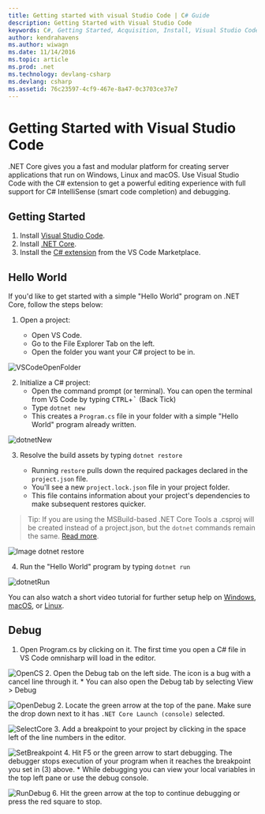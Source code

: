 ```yaml
---
title: Getting started with visual Studio Code | C# Guide
description: Getting Started with Visual Studio Code
keywords: C#, Getting Started, Acquisition, Install, Visual Studio Code, Cross Platform
author: kendrahavens
ms.author: wiwagn
ms.date: 11/14/2016
ms.topic: article
ms.prod: .net
ms.technology: devlang-csharp
ms.devlang: csharp
ms.assetid: 76c23597-4cf9-467e-8a47-0c3703ce37e7
---
```


# Getting Started with Visual Studio Code

.NET Core gives you a fast and modular platform for creating server applications that run on Windows, Linux and macOS. Use Visual Studio Code with the C# extension to get a powerful editing experience with full support for C# IntelliSense (smart code completion) and debugging.

## Getting Started

1. Install [Visual Studio Code](https://code.visualstudio.com/).
2. Install [.NET Core](https://microsoft.com/net/core).
3. Install the [C# extension](https://marketplace.visualstudio.com/items?itemName=ms-vscode.csharp) from the VS Code Marketplace.

## Hello World

If you'd like to get started with a simple "Hello World" program on .NET Core, follow the steps below:

1. Open a project:

    * Open VS Code.
    * Go to the File Explorer Tab on the left.
    * Open the folder you want your C# project to be in.

  ![VSCodeOpenFolder](media/with-visual-studio-code/VSCodeOpenFolder.PNG)

2. Initialize a C# project:
    * Open the command prompt (or terminal). You can open the terminal from VS Code by typing <kbd>CTRL</kbd>+<kbd>`</kbd> (Back Tick)
    * Type `dotnet new`
    * This creates a `Program.cs` file in your folder with a simple "Hello World" program already written.

  ![dotnetNew](media/with-visual-studio-code/dotnetNew.PNG)

3. Resolve the build assets by typing `dotnet restore`

    * Running `restore` pulls down the required packages declared in the `project.json` file.
    * You'll see a new `project.lock.json` file in your project folder.
    * This file contains information about your project's dependencies to make subsequent restores quicker.

> Tip: If you are using the MSBuild-based .NET Core Tools a .csproj will be created instead of a project.json, but the `dotnet` commands remain the same. [Read more](https://blogs.msdn.microsoft.com/dotnet/2016/11/16/announcing-net-core-tools-msbuild-alpha/).

  ![Image dotnet restore](media/with-visual-studio-code/dotnetRestore.PNG)

4. Run the "Hello World" program by typing `dotnet run`

  ![dotnetRun](media/with-visual-studio-code/dotnetRun.PNG)

You can also watch a short video tutorial for further setup help on [Windows](https://channel9.msdn.com/Blogs/dotnet/Get-started-with-VS-Code-using-CSharp-and-NET-Core), [macOS](https://channel9.msdn.com/Blogs/dotnet/Get-started-with-VS-Code-using-CSharp-and-NET-Core-on-MacOS), or [Linux](https://channel9.msdn.com/Blogs/dotnet/Get-started-with-VS-Code-Csharp-dotnet-Core-Ubuntu).

## Debug
1. Open Program.cs by clicking on it. The first time you open a C# file in VS Code omnisharp will load in the editor.

  ![OpenCS](media/with-visual-studio-code/OpenCS.PNG)
2. Open the Debug tab on the left side. The icon is a bug with a cancel line through it.
    * You can also open the Debug tab by selecting View > Debug

  ![OpenDebug](media/with-visual-studio-code/OpenDebug.PNG)
2. Locate the green arrow at the top of the pane. Make sure the drop down next to it has `.NET Core Launch (console)` selected.

  ![SelectCore](media/with-visual-studio-code/SelectCore.PNG)
3. Add a breakpoint to your project by clicking in the space left of the line numbers in the editor.

  ![SetBreakpoint](media/with-visual-studio-code/SetBreakpoint.PNG)
4. Hit F5 or the green arrow to start debugging. The debugger stops execution of your program when it reaches the breakpoint you set in (3) above.
    * While debugging you can view your local variables in the top left pane or use the debug console.

  ![RunDebug](media/with-visual-studio-code/RunDebug.PNG)
6. Hit the green arrow at the top to continue debugging or press the red square to stop.

